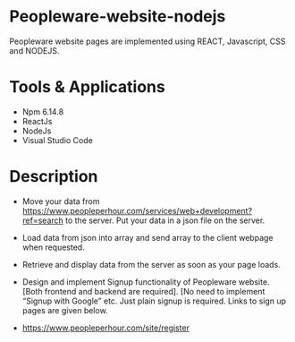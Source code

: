 # Peopleware-website-nodejs
Peopleware website pages are implemented using REACT, Javascript, CSS and NODEJS.

# Tools & Applications
- Npm 6.14.8
- ReactJs
- NodeJs
- Visual Studio Code

# Description
- Move your data from https://www.peopleperhour.com/services/web+development?ref=search to the server. Put your data in a json file on the server.
- Load data from json into array and send array to the client webpage when requested.
- Retrieve and display data from the server as soon as your page loads.
- Design and implement Signup functionality of Peopleware website. [Both frontend and backend are
required]. [No need to implement “Signup with Google” etc. Just plain signup is required. Links to sign up pages
are given below.

- https://www.peopleperhour.com/site/register
